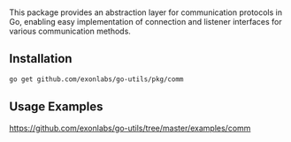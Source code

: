 <br>

This package provides an abstraction layer for communication protocols in Go,
enabling easy implementation of connection and listener interfaces
for various communication methods.

## Installation

```bash
go get github.com/exonlabs/go-utils/pkg/comm
```

## Usage Examples

https://github.com/exonlabs/go-utils/tree/master/examples/comm
